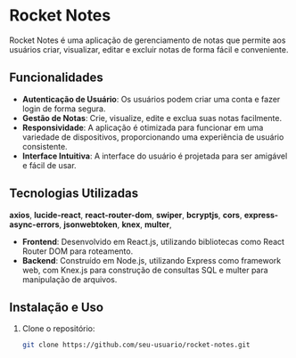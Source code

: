 # Rocket Notes

Rocket Notes é uma aplicação de gerenciamento de notas que permite aos usuários criar, visualizar, editar e excluir notas de forma fácil e conveniente.

## Funcionalidades

- **Autenticação de Usuário**: Os usuários podem criar uma conta e fazer login de forma segura.
- **Gestão de Notas**: Crie, visualize, edite e exclua suas notas facilmente.
- **Responsividade**: A aplicação é otimizada para funcionar em uma variedade de dispositivos, proporcionando uma experiência de usuário consistente.
- **Interface Intuitiva**: A interface do usuário é projetada para ser amigável e fácil de usar.

## Tecnologias Utilizadas

**axios**,
**lucide-react**,
**react-router-dom**,
**swiper**,
**bcryptjs**,
**cors**,
**express-async-errors**,
**jsonwebtoken**,
**knex**,
**multer**,

- **Frontend**: Desenvolvido em React.js, utilizando bibliotecas como React Router DOM para roteamento.
- **Backend**: Construído em Node.js, utilizando Express como framework web, com Knex.js para construção de consultas SQL e multer para manipulação de arquivos.

## Instalação e Uso

1. Clone o repositório:

   ```bash
   git clone https://github.com/seu-usuario/rocket-notes.git
